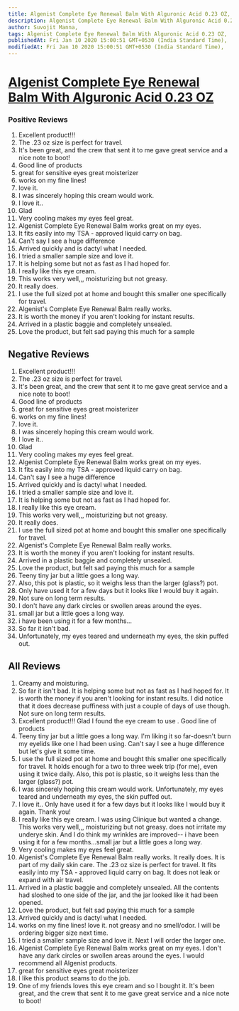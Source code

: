 ```yaml
---
title: Algenist Complete Eye Renewal Balm With Alguronic Acid 0.23 OZ,
description: Algenist Complete Eye Renewal Balm With Alguronic Acid 0.23 OZ,
author: Suvojit Manna,
tags: Algenist Complete Eye Renewal Balm With Alguronic Acid 0.23 OZ,
publishedAt: Fri Jan 10 2020 15:00:51 GMT+0530 (India Standard Time),
modifiedAt: Fri Jan 10 2020 15:00:51 GMT+0530 (India Standard Time),
---
```


# [Algenist Complete Eye Renewal Balm With Alguronic Acid 0.23 OZ](https://products.checkmycream.com/products/Algenist-Complete-Eye-Renewal-Balm-With-Alguronic-Acid-0.23-OZ.html)

### Positive Reviews

<ol>
      <li>Excellent product!!!</li>
      <li>The .23 oz size is perfect for travel.  </li>
      <li>It&#x27;s been great, and the crew that sent it to me gave great service and a nice note to boot!</li>
      <li>Good line of products</li>
      <li>great for sensitive eyes great moisterizer</li>
      <li>works on my fine lines!  </li>
      <li>love it.  </li>
      <li>I was sincerely hoping this cream would work.  </li>
      <li>I love it..</li>
      <li>Glad</li>
      <li>Very cooling makes my eyes feel great.</li>
      <li>Algenist Complete Eye Renewal Balm works great on my eyes.</li>
      <li>It fits easily into my TSA - approved liquid carry on bag.  </li>
      <li>Can&#x27;t say I see a huge difference</li>
      <li>Arrived quickly and is dactyl what I needed.</li>
      <li>I tried a smaller sample size and love it.  </li>
      <li>It is helping some but not as fast as I had hoped for.  </li>
      <li>I really like this eye cream.</li>
      <li>This works very well,,, moisturizing but not greasy.</li>
      <li>It really does.  </li>
      <li>I use the full sized pot at home and bought this smaller one specifically for travel.</li>
      <li>Algenist&#x27;s Complete Eye Renewal Balm really works.  </li>
      <li>It is worth the money if you aren&#x27;t looking for instant results.  </li>
      <li>Arrived in a plastic baggie and completely unsealed.</li>
      <li>Love the product, but felt sad paying this much for a sample</li>
</ol>


<h2>Negative Reviews</h2>
<ol>
<li> Excellent product!!!</li>
<li> The .23 oz size is perfect for travel.  </li>
<li> It&#x27;s been great, and the crew that sent it to me gave great service and a nice note to boot!</li>
<li> Good line of products</li>
<li> great for sensitive eyes great moisterizer</li>
<li> works on my fine lines!  </li>
<li> love it.  </li>
<li> I was sincerely hoping this cream would work.  </li>
<li> I love it..</li>
<li> Glad</li>
<li> Very cooling makes my eyes feel great.</li>
<li> Algenist Complete Eye Renewal Balm works great on my eyes.</li>
<li> It fits easily into my TSA - approved liquid carry on bag.  </li>
<li> Can&#x27;t say I see a huge difference</li>
<li> Arrived quickly and is dactyl what I needed.</li>
<li> I tried a smaller sample size and love it.  </li>
<li> It is helping some but not as fast as I had hoped for.  </li>
<li> I really like this eye cream.</li>
<li> This works very well,,, moisturizing but not greasy.</li>
<li> It really does.  </li>
<li> I use the full sized pot at home and bought this smaller one specifically for travel.</li>
<li> Algenist&#x27;s Complete Eye Renewal Balm really works.  </li>
<li> It is worth the money if you aren&#x27;t looking for instant results.  </li>
<li> Arrived in a plastic baggie and completely unsealed.</li>
<li> Love the product, but felt sad paying this much for a sample</li>
<li> Teeny tiny jar but a little goes a long way.</li>
<li> Also, this pot is plastic, so it weighs less than the larger (glass?) pot.</li>
<li> Only have used it for a few days but it looks like I would buy it again.  </li>
<li> Not sure on long term results.</li>
<li> I don&#x27;t have any dark circles or swollen areas around the eyes.</li>
<li> small jar but a little goes a long way.</li>
<li> i have been using it for a few months...</li>
<li> So far it isn&#x27;t bad.  </li>
<li> Unfortunately, my eyes teared and underneath my eyes, the skin puffed out.</li>
</ol>

<h2>All Reviews</h2>

<ol>
    <li> Creamy and moisturing.</li>
    <li> So far it isn&#x27;t bad.  It is helping some but not as fast as I had hoped for.  It is worth the money if you aren&#x27;t looking for instant results.  I did notice that it does decrease puffiness with just a couple of days of use though.  Not sure on long term results.</li>
    <li> Excellent product!!! Glad I found the eye cream to use . Good line of products</li>
    <li> Teeny tiny jar but a little goes a long way. I&#x27;m liking it so far-doesn&#x27;t burn my eyelids like one I had been using. Can&#x27;t say I see a huge difference but let&#x27;s give it some time.</li>
    <li> I use the full sized pot at home and bought this smaller one specifically for travel. It holds enough for a two to three week trip (for me), even using it twice daily. Also, this pot is plastic, so it weighs less than the larger (glass?) pot.</li>
    <li> I was sincerely hoping this cream would work.  Unfortunately, my eyes teared and underneath my eyes, the skin puffed out.</li>
    <li> I love it.. Only have used it for a few days but it looks like I would buy it again.  Thank you!</li>
    <li> I really like this eye cream. I was using Clinique but wanted a change. This works very well,,, moisturizing but not greasy. does not irritate my underye skin.  And I do think my wrinkles are improved-- i have been using it for a few months...small jar but a little goes a long way.</li>
    <li> Very cooling makes my eyes feel great.</li>
    <li> Algenist&#x27;s Complete Eye Renewal Balm really works.  It really does.  It is part of my daily skin care.  The .23 oz size is perfect for travel.  It fits easily into my TSA - approved liquid carry on bag.  It does not leak or expand with air travel.</li>
    <li> Arrived in a plastic baggie and completely unsealed. All the contents had sloshed to one side of the jar, and the jar looked like it had been opened.</li>
    <li> Love the product, but felt sad paying this much for a sample</li>
    <li> Arrived quickly and is dactyl what I needed.</li>
    <li> works on my fine lines!  love it.  not greasy and no smell/odor.  I will be ordering bigger size next time.</li>
    <li> I tried a smaller sample size and love it.  Next I will order the larger one.</li>
    <li> Algenist Complete Eye Renewal Balm works great on my eyes. I don&#x27;t have any dark circles or swollen areas around the eyes. I would recommend all Algenist products.</li>
    <li> great for sensitive eyes great moisterizer</li>
    <li> I like this product seams to do the job.</li>
    <li> One of my friends loves this eye cream and so I bought it.  It&#x27;s been great, and the crew that sent it to me gave great service and a nice note to boot!</li>
</ol>





